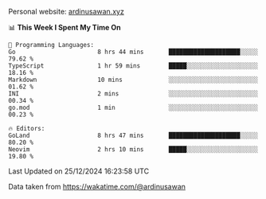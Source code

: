 Personal website: [ardinusawan.xyz](https://ardinusawan.xyz)

<!--START_SECTION:waka-->
📊 **This Week I Spent My Time On** 

```text
💬 Programming Languages: 
Go                       8 hrs 44 mins       ████████████████████░░░░░   79.62 % 
TypeScript               1 hr 59 mins        █████░░░░░░░░░░░░░░░░░░░░   18.16 % 
Markdown                 10 mins             ░░░░░░░░░░░░░░░░░░░░░░░░░   01.62 % 
INI                      2 mins              ░░░░░░░░░░░░░░░░░░░░░░░░░   00.34 % 
go.mod                   1 min               ░░░░░░░░░░░░░░░░░░░░░░░░░   00.23 % 

🔥 Editors: 
GoLand                   8 hrs 47 mins       ████████████████████░░░░░   80.20 % 
Neovim                   2 hrs 10 mins       █████░░░░░░░░░░░░░░░░░░░░   19.80 % 
```


 Last Updated on 25/12/2024 16:23:58 UTC
<!--END_SECTION:waka-->
Data taken from https://wakatime.com/@ardinusawan
